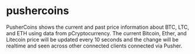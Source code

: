 # pushercoins

PusherCoins shows the current and past price information about BTC, LTC, and ETH using data from pCryptocurrency. The current Bitcoin, Ether, and Litecoin price will be updated every 10 seconds and the change will be realtime and seen across other connected clients connected via Pusher.

